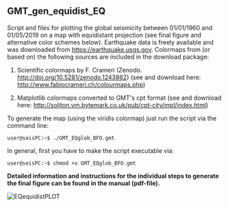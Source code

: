 ## GMT_gen_equidist_EQ

Script and files for plotting the global seismicity between 01/01/1960 and 01/05/2019 on a map with equidistant projection (see final figure and alternative color schemes below). Earthquake data is freely available and was downloaded from https://earthquake.usgs.gov.
Colormaps from (or based on) the following sources are included in the download package:

  1) Scientific colormaps by F. Crameri (Zenodo. http://doi.org/10.5281/zenodo.1243862)
    (see and download here: http://www.fabiocrameri.ch/colourmaps.php)

  2) Matplotlib colormaps converted to GMT's cpt format (see and download here: http://soliton.vm.bytemark.co.uk/pub/cpt-city/mpl/index.html)

To generate the map (using the viridis colormap) just run the script via the command line:

```console
user@seisPC:~$ ./GMT_EQglob_BFO.gmt
```
In general, first you have to make the script executable via:
```console
user@seisPC:~$ chmod +x GMT_EQglob_BFO.gmt
```

**Detailed information and instructions for the individual steps to generate the final figure can be found in the manual (pdf-file).**

![EQequidistPLOT](https://user-images.githubusercontent.com/23025878/58618395-d9bfc200-82c2-11e9-8432-8299a18c3f33.png)
